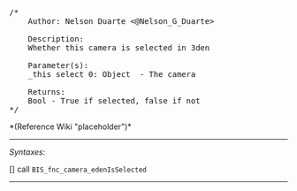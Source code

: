 <pre>/*
	Author: Nelson Duarte <@Nelson_G_Duarte>

	Description:
	Whether this camera is selected in 3den

	Parameter(s):
	_this select 0: Object	- The camera

	Returns:
	Bool - True if selected, false if not
*/</pre>*(Reference Wiki "placeholder")*<!-- Remove this after fill-in -->


---
*Syntaxes:*

[] call `BIS_fnc_camera_edenIsSelected`

---
